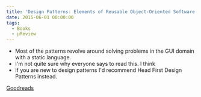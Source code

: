 ```yaml
---
title: 'Design Patterns: Elements of Reusable Object-Oriented Software'
date: 2015-06-01 00:00:00
tags:
  - Books
  - μReview
---
```

- Most of the patterns revolve around solving problems in the GUI domain with a static language.
- I'm not quite sure why everyone says to read this.  I think 
- If you are new to design patterns I'd recommend Head First Design Patterns instead.

[Goodreads](https://www.goodreads.com/book/show/85009.Design_Patterns?utm_medium=api&amp;utm_source=blog_book)